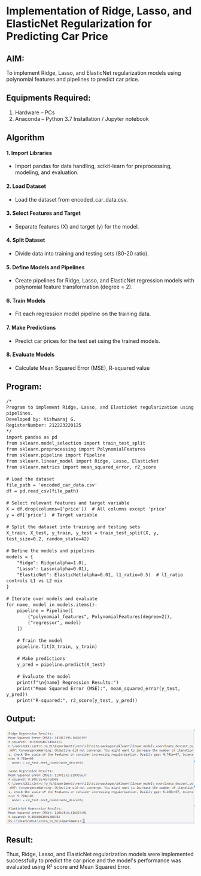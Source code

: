 # Implementation of Ridge, Lasso, and ElasticNet Regularization for Predicting Car Price

## AIM:
To implement Ridge, Lasso, and ElasticNet regularization models using polynomial features and pipelines to predict car price.

## Equipments Required:
1. Hardware – PCs
2. Anaconda – Python 3.7 Installation / Jupyter notebook

## Algorithm

#### 1. Import Libraries

* Import pandas for data handling, scikit-learn for preprocessing, modeling, and evaluation.
#### 2. Load Dataset

* Load the dataset from encoded_car_data.csv.
#### 3. Select Features and Target

* Separate features (X) and target (y) for the model.
#### 4. Split Dataset

* Divide data into training and testing sets (80-20 ratio).
#### 5. Define Models and Pipelines

* Create pipelines for Ridge, Lasso, and ElasticNet regression models with polynomial feature transformation (degree = 2).
#### 6. Train Models

* Fit each regression model pipeline on the training data.
#### 7. Make Predictions

* Predict car prices for the test set using the trained models.
#### 8. Evaluate Models

* Calculate Mean Squared Error (MSE), R-squared value

## Program:
```
/*
Program to implement Ridge, Lasso, and ElasticNet regularization using pipelines.
Developed by: Vishwaraj G.
RegisterNumber: 212223220125
*/
import pandas as pd
from sklearn.model_selection import train_test_split
from sklearn.preprocessing import PolynomialFeatures
from sklearn.pipeline import Pipeline
from sklearn.linear_model import Ridge, Lasso, ElasticNet
from sklearn.metrics import mean_squared_error, r2_score

# Load the dataset
file_path = 'encoded_car_data.csv'
df = pd.read_csv(file_path)

# Select relevant features and target variable
X = df.drop(columns=['price'])  # All columns except 'price'
y = df['price']  # Target variable

# Split the dataset into training and testing sets
X_train, X_test, y_train, y_test = train_test_split(X, y, test_size=0.2, random_state=42)

# Define the models and pipelines
models = {
    "Ridge": Ridge(alpha=1.0),
    "Lasso": Lasso(alpha=0.01),
    "ElasticNet": ElasticNet(alpha=0.01, l1_ratio=0.5)  # l1_ratio controls L1 vs L2 mix
}

# Iterate over models and evaluate
for name, model in models.items():
    pipeline = Pipeline([
        ("polynomial_features", PolynomialFeatures(degree=2)),
        ("regressor", model)
    ])
    
    # Train the model
    pipeline.fit(X_train, y_train)
    
    # Make predictions
    y_pred = pipeline.predict(X_test)
    
    # Evaluate the model
    print(f"\n{name} Regression Results:")
    print("Mean Squared Error (MSE):", mean_squared_error(y_test, y_pred))
    print("R-squared:", r2_score(y_test, y_pred))
```

## Output:
![alt text](Ex-5-Output.PNG)

## Result:
Thus, Ridge, Lasso, and ElasticNet regularization models were implemented successfully to predict the car price and the model's performance was evaluated using R² score and Mean Squared Error.
